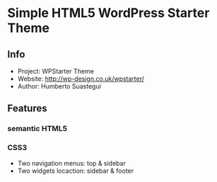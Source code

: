 #  Simple HTML5 WordPress Starter Theme

## Info
* Project: WPStarter Theme
* Website: http://wp-design.co.uk/wpstarter/
* Author: Humberto Suastegui

## Features
### semantic HTML5
### CSS3
* Two navigation menus: top & sidebar
* Two widgets locaction: sidebar & footer
